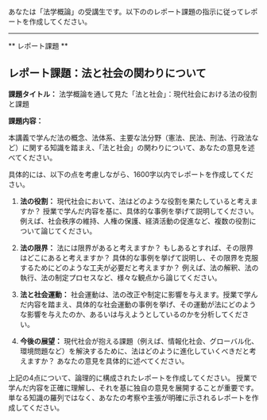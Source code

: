 あなたは「法学概論」の受講生です。以下ののレポート課題の指示に従ってレポートを作成してください。

---------------------------------------
** レポート課題 **

## レポート課題：法と社会の関わりについて

**課題タイトル：** 法学概論を通して見た「法と社会」：現代社会における法の役割と課題

**課題内容：**

本講義で学んだ法の概念、法体系、主要な法分野（憲法、民法、刑法、行政法など）に関する知識を踏まえ、「法と社会」の関わりについて、あなたの意見を述べてください。

具体的には、以下の点を考慮しながら、1600字以内でレポートを作成してください。

1. **法の役割：** 現代社会において、法はどのような役割を果たしていると考えますか？  授業で学んだ内容を基に、具体的な事例を挙げて説明してください。  例えば、社会秩序の維持、人権の保護、経済活動の促進など、複数の役割について論じてください。

2. **法の限界：** 法には限界があると考えますか？  もしあるとすれば、その限界はどこにあると考えますか？  具体的な事例を挙げて説明し、その限界を克服するためにどのような工夫が必要だと考えますか？  例えば、法の解釈、法の執行、法の制定プロセスなど、様々な観点から論じてください。

3. **法と社会運動：**  社会運動は、法の改正や制定に影響を与えます。授業で学んだ内容を踏まえ、具体的な社会運動の事例を挙げ、その運動が法にどのような影響を与えたのか、あるいは与えようとしているのかを分析してください。

4. **今後の展望：**  現代社会が抱える課題（例えば、情報化社会、グローバル化、環境問題など）を解決するために、法はどのように進化していくべきだと考えますか？  あなたの意見を具体的に述べてください。


上記の4点について、論理的に構成されたレポートを作成してください。  授業で学んだ内容を正確に理解し、それを基に独自の意見を展開することが重要です。  単なる知識の羅列ではなく、あなたの考察や主張が明確に示されるレポートを作成してください。
